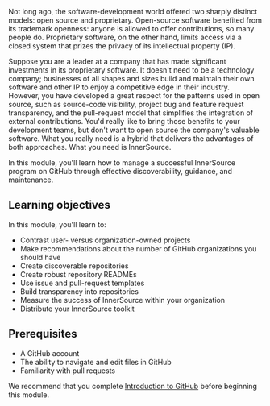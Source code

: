 Not long ago, the software-development world offered two sharply distinct models: open source and proprietary. Open-source software benefited from its trademark openness: anyone is allowed to offer contributions, so many people do. Proprietary software, on the other hand, limits access via a closed system that prizes the privacy of its intellectual property (IP).

Suppose you are a leader at a company that has made significant investments in its proprietary software. It doesn't need to be a technology company; businesses of all shapes and sizes build and maintain their own software and other IP to enjoy a competitive edge in their industry. However, you have developed a great respect for the patterns used in open source, such as source-code visibility, project bug and feature request transparency, and the pull-request model that simplifies the integration of external contributions. You'd really like to bring those benefits to your development teams, but don't want to open source the company's valuable software. What you really need is a hybrid that delivers the advantages of both approaches. What you need is InnerSource.

In this module, you'll learn how to manage a successful InnerSource program on GitHub through effective discoverability, guidance, and maintenance.

## Learning objectives

In this module, you'll learn to:

- Contrast user- versus organization-owned projects
- Make recommendations about the number of GitHub organizations you should have
- Create discoverable repositories
- Create robust repository READMEs
- Use issue and pull-request templates
- Build transparency into repositories
- Measure the success of InnerSource within your organization
- Distribute your InnerSource toolkit

## Prerequisites

- A GitHub account
- The ability to navigate and edit files in GitHub
- Familiarity with pull requests

We recommend that you complete [Introduction to GitHub](/learn/modules/introduction-to-github) before beginning this module.